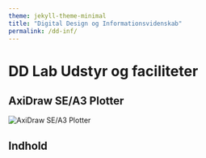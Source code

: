 ```yaml
---
theme: jekyll-theme-minimal
title: "Digital Design og Informationsvidenskab"
permalink: /dd-inf/
---
```

# DD Lab Udstyr og faciliteter

## AxiDraw SE/A3 Plotter
![AxiDraw SE/A3 Plotter](https://cdn.evilmadscientist.com/sites/axidraw/sea3_1920c.jpg)

## Indhold

<section id="tabelsetup"></section>

<script type="text/javascript" src="/dd-inf/tableScript.js"></scipt>

<!-- <script type="text/javascript">
var txtFile = new XMLHttpRequest();
txtFile.onload = function() {
    allText = txtFile.responseText;
    allTextLines = allText.split(/\r\n|\n/);
    for(var i = 1; i < allTextLines.length; i++) {
      elements = allTextLines[i].split(",");
      document.getElementById("demo").innerHTML += '<a href="#' + i + '">' + elements[0] + '</a><br/>';
    }
    document.getElementById("demo").innerHTML += '<hr>';

    for(var i = 1; i < allTextLines.length; i++) {
        elements = allTextLines[i].split(",");
        document.getElementById("demo").innerHTML += '<h2 id=' + i + '>' + elements[0] + '</h2>';
        document.getElementById("demo").innerHTML += '<br/><table><tr><td><img src="' + elements[1] + '" alt="' + elements[0] + '"' + 'style="width: 200px;" /></td> <td><p>' + elements[2] + '<br/><b>' + elements[3]; + '</b></p></td></tr></table><br/>';
    }
}

txtFile.open("get", "test2.csv", true);
txtFile.send();
</script>
-->
